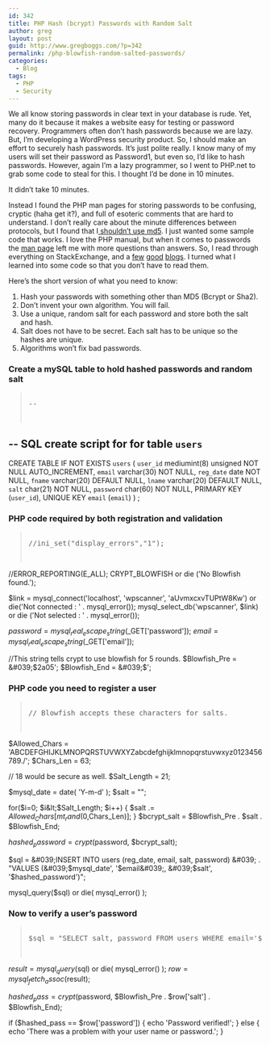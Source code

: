 ```yaml
---
id: 342
title: PHP Hash (bcrypt) Passwords with Random Salt
author: greg
layout: post
guid: http://www.gregboggs.com/?p=342
permalink: /php-blowfish-random-salted-passwords/
categories:
  - Blog
tags:
  - PHP
  - Security
---
```

We all know storing passwords in clear text in your database is rude. Yet, many do it because it makes a website easy for testing or password recovery. Programmers often don&#8217;t hash passwords because we are lazy. But, I&#8217;m developing a WordPress security product. So, I should make an effort to securely hash passwords. It&#8217;s just polite really. I know many of my users will set their password as Password1, but even so, I&#8217;d like to hash passwords. However, again I&#8217;m a lazy programmer, so I went to PHP.net to grab some code to steal for this. I thought I&#8217;d be done in 10 minutes.

It didn&#8217;t take 10 minutes.

Instead I found the PHP man pages for storing passwords to be confusing, cryptic (haha get it?), and full of esoteric comments that are hard to understand. I don&#8217;t really care about the minute differences between protocols, but I found that I[ shouldn&#8217;t use md5][1]. I just wanted some sample code that works. I love the PHP manual, but when it comes to passwords the [man page][2] left me with more questions than answers. So, I read through everything on StackExchange, and a [few][3] [good][4] [blogs][5]. I turned what I learned into some code so that you don&#8217;t have to read them.

Here&#8217;s the short version of what you need to know:

  1. Hash your passwords with something other than MD5 (Bcrypt or Sha2).
  2. Don&#8217;t invent your own algorithm. You will fail.
  3. Use a unique, random salt for each password and store both the salt and hash.
  4. Salt does not have to be secret. Each salt has to be unique so the hashes are unique.
  5. Algorithms won&#8217;t fix bad passwords.

### Create a mySQL table to hold hashed passwords and random salt

> <pre><pre>--
-- SQL create script for for table `users`
--

CREATE TABLE IF NOT EXISTS `users` (
`user_id` mediumint(8) unsigned NOT NULL AUTO_INCREMENT,
`email` varchar(30) NOT NULL,
`reg_date` date NOT NULL,
`fname` varchar(20) DEFAULT NULL,
`lname` varchar(20) DEFAULT NULL,
`salt` char(21) NOT NULL,
`password` char(60) NOT NULL,
PRIMARY KEY (`user_id`),
UNIQUE KEY `email` (`email`)
) ;</pre></pre>

### PHP code required by both registration and validation

> <pre><pre>//ini_set("display_errors","1");
//ERROR_REPORTING(E_ALL);
CRYPT_BLOWFISH or die (&#039;No Blowfish found.&#039;);

$link = mysql_connect(&#039;localhost&#039;, &#039;wpscanner&#039;, &#039;aUvmxcxvTUPtW8Kw&#039;)
    or die(&#039;Not connected : &#039; . mysql_error());
mysql_select_db(&#039;wpscanner&#039;, $link)
    or die (&#039;Not selected : &#039; . mysql_error());

$password = mysql_real_escape_string($_GET[&#039;password&#039;]);
$email = mysql_real_escape_string($_GET[&#039;email&#039;]);

//This string tells crypt to use blowfish for 5 rounds.
$Blowfish_Pre = &#039;$2a$05$&#039;;
$Blowfish_End = &#039;$&#039;;</pre></pre>

### PHP code you need to register a user

> <pre><pre>// Blowfish accepts these characters for salts.
$Allowed_Chars =
&#039;ABCDEFGHIJKLMNOPQRSTUVWXYZabcdefghijklmnopqrstuvwxyz0123456789./&#039;;
$Chars_Len = 63;

// 18 would be secure as well.
$Salt_Length = 21;

$mysql_date = date( &#039;Y-m-d&#039; );
$salt = "";

for($i=0; $i&lt;$Salt_Length; $i++)
{
    $salt .= $Allowed_Chars[mt_rand(0,$Chars_Len)];
}
$bcrypt_salt = $Blowfish_Pre . $salt . $Blowfish_End;

$hashed_password = crypt($password, $bcrypt_salt);

$sql = &#039;INSERT INTO users (reg_date, email, salt, password) &#039; .
  "VALUES (&#039;$mysql_date&#039;, &#039;$email&#039;, &#039;$salt&#039;, &#039;$hashed_password&#039;)";
      
mysql_query($sql) or die( mysql_error() );

</pre></pre>

### Now to verify a user&#8217;s password

> <pre><pre>$sql = "SELECT salt, password FROM users WHERE email=&#039;$email&#039;";
$result = mysql_query($sql) or die( mysql_error() );
$row = mysql_fetch_assoc($result);

$hashed_pass = crypt($password, $Blowfish_Pre . $row[&#039;salt&#039;] . $Blowfish_End);

if ($hashed_pass == $row[&#039;password&#039;]) {
  echo &#039;Password verified!&#039;;
} else {
  echo &#039;There was a problem with your user name or password.&#039;;
}
</pre></pre>

 [1]: http://dev.mysql.com/doc/refman/5.5/en/encryption-functions.html
 [2]: http://php.net/manual/en/function.crypt.php
 [3]: http://www.richardlord.net/blog/php-password-security
 [4]: http://www.openwall.com/articles/PHP-Users-Passwords
 [5]: http://www.schneier.com/